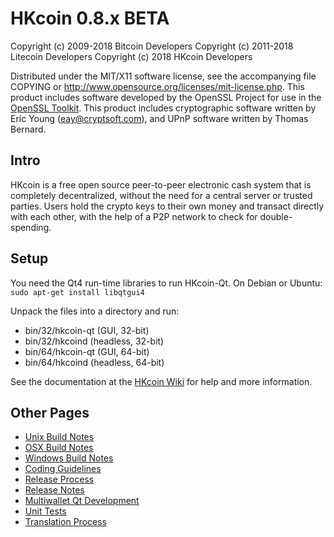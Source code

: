 HKcoin 0.8.x BETA
====================

Copyright (c) 2009-2018 Bitcoin Developers
Copyright (c) 2011-2018 Litecoin Developers
Copyright (c) 2018 HKcoin Developers

Distributed under the MIT/X11 software license, see the accompanying
file COPYING or http://www.opensource.org/licenses/mit-license.php.
This product includes software developed by the OpenSSL Project for use in the [OpenSSL Toolkit](http://www.openssl.org/). This product includes
cryptographic software written by Eric Young ([eay@cryptsoft.com](mailto:eay@cryptsoft.com)), and UPnP software written by Thomas Bernard.


Intro
---------------------
HKcoin is a free open source peer-to-peer electronic cash system that is
completely decentralized, without the need for a central server or trusted
parties.  Users hold the crypto keys to their own money and transact directly
with each other, with the help of a P2P network to check for double-spending.


Setup
---------------------
You need the Qt4 run-time libraries to run HKcoin-Qt. On Debian or Ubuntu:
	`sudo apt-get install libqtgui4`

Unpack the files into a directory and run:

- bin/32/hkcoin-qt (GUI, 32-bit)
- bin/32/hkcoind (headless, 32-bit)
- bin/64/hkcoin-qt (GUI, 64-bit)
- bin/64/hkcoind (headless, 64-bit)

See the documentation at the [HKcoin Wiki](http://hkcoin.info)
for help and more information.


Other Pages
---------------------
- [Unix Build Notes](build-unix.md)
- [OSX Build Notes](build-osx.md)
- [Windows Build Notes](build-msw.md)
- [Coding Guidelines](coding.md)
- [Release Process](release-process.md)
- [Release Notes](release-notes.md)
- [Multiwallet Qt Development](multiwallet-qt.md)
- [Unit Tests](unit-tests.md)
- [Translation Process](translation_process.md)
